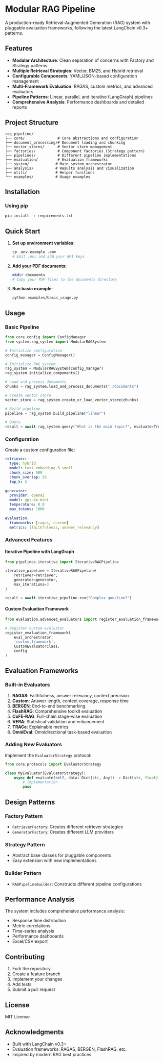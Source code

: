 # Modular RAG Pipeline

A production-ready Retrieval-Augmented Generation (RAG) system with pluggable evaluation frameworks, following the latest LangChain v0.3+ patterns.

## Features

- **Modular Architecture**: Clean separation of concerns with Factory and Strategy patterns
- **Multiple Retrieval Strategies**: Vector, BM25, and Hybrid retrieval
- **Configurable Components**: YAML/JSON-based configuration management
- **Multi-Framework Evaluation**: RAGAS, custom metrics, and advanced evaluators
- **Pipeline Patterns**: Linear, parallel, and iterative (LangGraph) pipelines
- **Comprehensive Analysis**: Performance dashboards and detailed reports

## Project Structure

```
rag_pipeline/
├── core/               # Core abstractions and configuration
├── document_processing/# Document loading and chunking
├── vector_stores/      # Vector store management
├── factories/          # Component factories (Strategy pattern)
├── pipelines/          # Different pipeline implementations
├── evaluation/         # Evaluation frameworks
├── system/            # Main system orchestrator
├── analysis/          # Results analysis and visualization
├── utils/             # Helper functions
└── examples/          # Usage examples
```

## Installation

### Using pip

```bash
pip install -r requirements.txt
```

## Quick Start

1. **Set up environment variables**:
   ```bash
   cp .env.example .env
   # Edit .env and add your API keys
   ```

2. **Add your PDF documents**:
   ```bash
   mkdir documents
   # Copy your PDF files to the documents directory
   ```

3. **Run basic example**:
   ```bash
   python examples/basic_usage.py
   ```

## Usage

### Basic Pipeline

```python
from core.config import ConfigManager
from system.rag_system import ModularRAGSystem

# Initialize configuration
config_manager = ConfigManager()

# Initialize RAG system
rag_system = ModularRAGSystem(config_manager)
rag_system.initialize_components()

# Load and process documents
chunks = rag_system.load_and_process_documents("./documents")

# Create vector store
vector_store = rag_system.create_or_load_vector_store(chunks)

# Build pipeline
pipeline = rag_system.build_pipeline("linear")

# Query
result = await rag_system.query("What is the main topic?", evaluate=True)
```

### Configuration

Create a custom configuration file:

```yaml
retriever:
  type: hybrid
  model: text-embedding-3-small
  chunk_size: 500
  chunk_overlap: 50
  top_k: 5
  
generator:
  provider: openai
  model: gpt-4o-mini
  temperature: 0.0
  max_tokens: 1000
  
evaluation:
  frameworks: [ragas, custom]
  metrics: [faithfulness, answer_relevancy]
```

### Advanced Features

#### Iterative Pipeline with LangGraph

```python
from pipelines.iterative import IterativeRAGPipeline

iterative_pipeline = IterativeRAGPipeline(
    retriever=retriever,
    generator=generator,
    max_iterations=3
)

result = await iterative_pipeline.run("Complex question?")
```

#### Custom Evaluation Framework

```python
from evaluation.advanced_evaluators import register_evaluation_framework

# Register custom evaluator
register_evaluation_framework(
    eval_orchestrator,
    'custom_framework',
    CustomEvaluatorClass,
    config
)
```

## Evaluation Frameworks

### Built-in Evaluators

1. **RAGAS**: Faithfulness, answer relevancy, context precision
2. **Custom**: Answer length, context coverage, response time
3. **BERGEN**: End-to-end benchmarking
4. **FlashRAG**: Comprehensive toolkit evaluation
5. **CoFE-RAG**: Full-chain stage-wise evaluation
6. **VERA**: Statistical validation and enhancement
7. **TRACe**: Explainable metrics
8. **OmniEval**: Omnidirectional task-based evaluation

### Adding New Evaluators

Implement the `EvaluatorStrategy` protocol:

```python
from core.protocols import EvaluatorStrategy

class MyEvaluator(EvaluatorStrategy):
    async def evaluate(self, data: Dict[str, Any]) -> Dict[str, float]:
        # Implementation
        pass
```

## Design Patterns

### Factory Pattern
- `RetrieverFactory`: Creates different retriever strategies
- `GeneratorFactory`: Creates different LLM providers

### Strategy Pattern
- Abstract base classes for pluggable components
- Easy extension with new implementations

### Builder Pattern
- `RAGPipelineBuilder`: Constructs different pipeline configurations

## Performance Analysis

The system includes comprehensive performance analysis:

- Response time distribution
- Metric correlations
- Time-series analysis
- Performance dashboards
- Excel/CSV export

## Contributing

1. Fork the repository
2. Create a feature branch
3. Implement your changes
4. Add tests
5. Submit a pull request

## License

MIT License

## Acknowledgments

- Built with LangChain v0.3+
- Evaluation frameworks: RAGAS, BERGEN, FlashRAG, etc.
- Inspired by modern RAG best practices